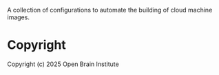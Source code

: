A collection of configurations to automate the building of cloud machine images.

# Copyright
Copyright (c) 2025 Open Brain Institute

